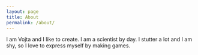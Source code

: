 ```yaml
---
layout: page
title: About
permalink: /about/
---
```


I am Vojta and I like to create. I am a scientist by day. 
I stutter a lot and I am shy, so I love to express myself by making games.
